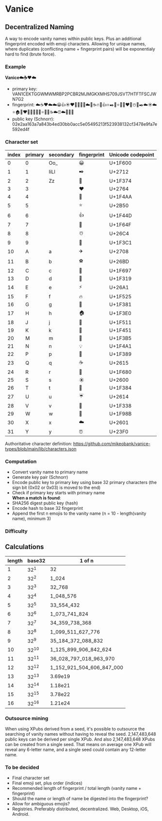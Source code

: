 # Vanice

## Decentralized Naming

A way to encode vanity names within public keys. Plus an additional fingerprint encoded with emoji characters. Allowing for unique names, where duplicates (conflicting name + fingerprint pairs) will be exponentialy hard to find (brute force).

### Example
**Vanice☁️☕️❤️☁️**
- primary key: VAN1CEKTGGWMWMRBP2PCBR2MJMGKXMHS709JSVT7HTFTFSCJWN7G2
- fingerprint: ☁️☕️❤️☁️☁️😀👍☀️❤️🙏💡👑🔥☁️🍴☕️🔥🎄👍⭐✒️🙏⭐💪🏁❤️🎁☃️🍴✒️☁️☀️☁️⭐🏠🙏❤️🙏👑😀🔑🌙⭐🔑🔥☕️☁️⏰☁️🌙🎁🎁
- public key (Schnorr): 02e2aa163a7a843b4ed30bb0acc5e05495213f523938132cf3478e9fa7e592ed4f

### Character set
| index | primary | secondary | fingerprint | Unicode codepoint |
| ----- | ------- | --------- | ----------- | ----------------- |
| 0 | 0 | Oo_ | 😀 | U+1F600
| 1 | 1 | IiLl | ✒️ | U+2712
| 2 | 2 | Zz | 🍴 | U+1F374
| 3 | 3 | | ❤️ | U+2764
| 4 | 4 | | 💪 | U+1F4AA
| 5 | 5 | | ⭐ | U+2B50
| 6 | 6 | | 👍 | U+1F44D
| 7 | 7 | | 🙏 | U+1F64F
| 8 | 8 | | ☃️ | U+26C4	
| 9 | 9 | | 🏁 | U+1F3C1
| 10 | A | a | ✈️ | U+2708
| 11 | B | b | ⚽ | U+26BD
| 12 | C | c | 🚗 | U+1F697
| 13 | D | d | 🌙 | U+1F319
| 14 | E | e | ⚡️ | U+26A1	
| 15 | F | f | 🔥 | U+1F525
| 16 | G | g | 🎁 | U+1F381	
| 17 | H | h | 🏠 | U+1F3E0
| 18 | J | j | 🔑 | U+1F511
| 19 | K | k | 👑 | U+1F451
| 20 | M | m | 🎵 | U+1F3B5
| 21 | N | n | 💡 | U+1F4A1	
| 22 | P | p | 🎉 | U+1F389
| 23 | Q | q | ☕️ | U+2615
| 24 | R | r | 🚀 | U+1F680
| 25 | S | s | ☀️ | U+2600
| 26 | T | t | 🎄 | U+1F384
| 27 | U | u | ☔️ | U+2614
| 28 | V | v | 🌸 | U+1F338
| 29 | W | w | 🦋 | U+1F98B
| 30 | X | x | ☁️ | U+2601
| 31 | Y | y | ⏰ | U+23F0	

Authoritative character definition: https://github.com/mikeobank/vanice-types/blob/main/lib/characters.json

### Computation
- Convert vanity name to primary name
- Generate key pair (Schnorr)
- Encode public key to primary key using base 32 primary characters (the sign bit (0x02 or 0x03) is moved to the end)
- Check if primary key starts with primary name  
**When a match is found**:  
- SHA256 digest public key (hash)
- Encode hash to base 32 fingerprint 
- Append the first n emojis to the vanity name (n = 10 - length(vanity name), minimum 3)

### Difficulty

Calculations
------------
| length | base32 | 1 of n |
| ------ | ------ | ------ |
| 1      | 32<sup>1</sup> | 32
| 2      | 32<sup>2</sup> | 1_024
| 3      | 32<sup>3</sup> | 32_768
| 4      | 32<sup>4</sup> | 1_048_576
| 5      | 32<sup>5</sup> | 33_554_432
| 6      | 32<sup>6</sup> | 1_073_741_824
| 7      | 32<sup>7</sup> | 34_359_738_368
| 8      | 32<sup>8</sup> | 1_099_511_627_776
| 9      | 32<sup>9</sup> | 35_184_372_088_832
| 10     | 32<sup>10</sup> | 1_125_899_906_842_624
| 11     | 32<sup>11</sup> | 36_028_797_018_963_970
| 12     | 32<sup>12</sup> | 1_152_921_504_606_847_000
| 13     | 32<sup>13</sup> | 3.69e19
| 14     | 32<sup>14</sup> | 1.18e21
| 15     | 32<sup>15</sup> | 3.78e22
| 16     | 32<sup>16</sup> | 1.21e24

### Outsource mining

When using XPubs derived from a seed, it's possible to outsource the searching of vanity names without having to reveal the seed. 2,147,483,648 public keys can be derived per single XPub. And also 2,147,483,648 XPubs can be created from a single seed. That means on average one XPub will reveal any 6-letter name, and a single seed could contain any 12-letter name.

### To be decided
- Final character set
- Final emoji set, plus order (indices)
- Recommended length of fingerprint / total length (vanity name + fingerprint)
- Should the name or length of name be digested into the fingerprint?
- Allow for ambiguous emojis?
- Registries. Preferably distributed, decentralized. Web, Desktop, iOS, Android.
